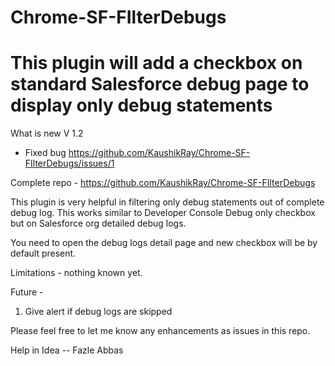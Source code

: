 # Chrome-SF-FIlterDebugs

# This plugin will add a checkbox on standard Salesforce debug page to display only debug statements
What is new V 1.2
- Fixed bug https://github.com/KaushikRay/Chrome-SF-FIlterDebugs/issues/1

Complete repo - https://github.com/KaushikRay/Chrome-SF-FIlterDebugs

This plugin is very helpful in filtering only debug statements out of complete debug log.
This works similar to Developer Console Debug only checkbox but on Salesforce org detailed debug logs.

You need to open the debug logs detail page and new checkbox will be by default present.

Limitations - nothing known yet.

Future - 
1. Give alert if debug logs are skipped

Please feel free to let me know any enhancements as issues in this repo.

Help in Idea -- Fazle Abbas 
